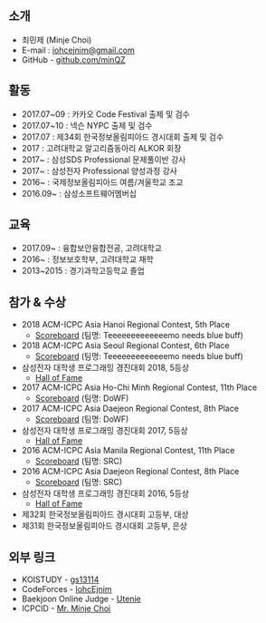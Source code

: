 ## 소개
* 최민제 (Minje Choi)
* E-mail :  iohcejnim@gmail.com
* GitHub -  [github.com/minQZ](https://github.com/minQZ/)

## 활동
* 2017.07~09 : 카카오 Code Festival 출제 및 검수
* 2017.07~10 : 넥슨 NYPC 출제 및 검수
* 2017.07 : 제34회 한국정보올림피아드 경시대회 출제 및 검수
* 2017 : 고려대학교 알고리즘동아리 ALKOR 회장
* 2017~ : 삼성SDS Professional 문제풀이반 강사
* 2017~ : 삼성전자 Professional 양성과정 강사
* 2016~ : 국제정보올림피아드 여름/겨울학교 조교
* 2016.09~ : 삼성소프트웨어멤버십

## 교육
* 2017.09~ : 융합보안융합전공, 고려대학교
* 2016~ : 정보보호학부, 고려대학교 재학
* 2013~2015 : 경기과학고등학교 졸업

## 참가 & 수상
* 2018 ACM-ICPC Asia Hanoi Regional Contest, 5th Place 
  * [Scoreboard](https://hanoi18.kattis.com/standings) (팀명: Teeeeeeeeeeeeemo needs blue buff)
* 2018 ACM-ICPC Asia Seoul Regional Contest, 6th Place 
  * [Scoreboard](http://icpckorea.org/2018/regional/scoreboard/) (팀명: Teeeeeeeeeeeeemo needs blue buff)
* 삼성전자 대학생 프로그래밍 경진대회 2018, 5등상
  * [Hall of Fame](https://www.codeground.org/scpc/commons/honer/list)
* 2017 ACM-ICPC Asia Ho-Chi Minh Regional Contest, 11th Place 
  * [Scoreboard](https://hochiminh17.kattis.com/standings) (팀명: DoWF)
* 2017 ACM-ICPC Asia Daejeon Regional Contest, 8th Place 
  * [Scoreboard](http://icpckorea.org/2017/regional/scoreboard/) (팀명: DoWF)
* 삼성전자 대학생 프로그래밍 경진대회 2017, 5등상
  * [Hall of Fame](https://www.codeground.org/scpc/commons/honer/list)
* 2016 ACM-ICPC Asia Manila Regional Contest, 11th Place 
  * [Scoreboard](http://penoy.admu.edu.ph/~acmicpc/archive/2016/final-scoreboard/) (팀명: SRC)
* 2016 ACM-ICPC Asia Daejeon Regional Contest, 8th Place 
  * [Scoreboard](http://icpckorea.org/2016/REGIONAL/scoreboard.html) (팀명: SRC)
* 삼성전자 대학생 프로그래밍 경진대회 2016, 5등상
  * [Hall of Fame](https://www.codeground.org/scpc/commons/honer/list)
* 제32회 한국정보올림피아드 경시대회 고등부, 대상 
* 제31회 한국정보올림피아드 경시대회 고등부, 은상

## 외부 링크
* KOISTUDY - [gs13114](http://koistudy.net/?mid=view_prob&id=gs13114)
* CodeForces - [IohcEjnim](http://codeforces.com/profile/IohcEjnim)
* Baekjoon Online Judge - [Utenie](https://www.acmicpc.net/user/utenie)
* ICPCID - [Mr. Minje Choi](https://icpc.baylor.edu/ICPCID/MJPNFWFXSB1E)
